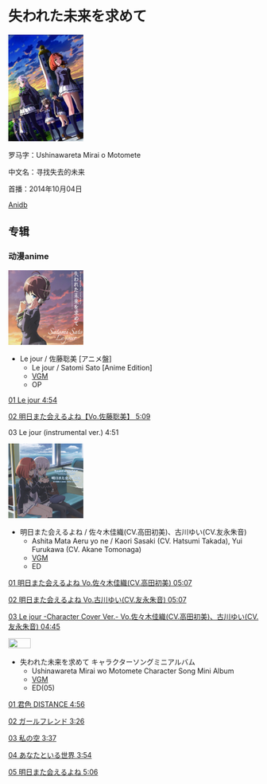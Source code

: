 # 失われた未来を求めて

<img src="/img/失われた未来を求めて/287362.jpg" width="30%" height="30%" />

罗马字：Ushinawareta Mirai o Motomete

中文名：寻找失去的未来

首播：2014年10月04日

[Anidb](https://anidb.net/anime/10372)

## 专辑

### 动漫anime

<img src="/img/失われた未来を求めて/47413-1414162237.jpg" width="30%" height="30%" />

* Le jour / 佐藤聡美 [アニメ盤]
  * Le jour / Satomi Sato [Anime Edition]
  * [VGM](https://vgmdb.net/album/47413)
  * OP

[01 Le jour 4:54](https://github.com/Little-Data/Anime-LRCS/blob/main/2014/失われた未来を求めて/Le%20jour.lrc)

[02 明日また会えるよね【Vo.佐藤聡美】 5:09](https://github.com/Little-Data/Anime-LRCS/blob/main/2014/失われた未来を求めて/明日また会えるよね【Vo.佐藤聡美】.lrc)

03 Le jour (instrumental ver.) 4:51

<img src="/img/失われた未来を求めて/47415-1414162679.jpg" width="30%" height="30%" />

* 明日また会えるよね / 佐々木佳織(CV.高田初美)、古川ゆい(CV.友永朱音)
  * Ashita Mata Aeru yo ne / Kaori Sasaki (CV. Hatsumi Takada), Yui Furukawa (CV. Akane Tomonaga)
  * [VGM](https://vgmdb.net/album/47415)
  * ED

[01 明日また会えるよね Vo.佐々木佳織(CV.高田初美) 05:07](https://github.com/Little-Data/Anime-LRCS/blob/main/2014/失われた未来を求めて/明日また会えるよね%20[Vo.佐々木佳織(CV.高田初美)].lrc)

[02 明日また会えるよね Vo.古川ゆい(CV.友永朱音) 05:07](https://github.com/Little-Data/Anime-LRCS/blob/main/2014/失われた未来を求めて/明日また会えるよね%20[Vo.古川ゆい(CV.友永朱音)].lrc)

[03 Le jour -Character Cover Ver.- Vo.佐々木佳織(CV.高田初美)、古川ゆい(CV.友永朱音) 04:45](https://github.com/Little-Data/Anime-LRCS/blob/main/2014/失われた未来を求めて/Le%20jour%20-Character%20Cover%20Ver.-%20[Vo.佐々木佳織(CV.高田初美)、古川ゆい(CV.友永朱音)].lrc)

<img src="/img/失われた未来を求めて/IMG_06.jpg" width="30%" height="30%" />

* 失われた未来を求めて キャラクターソングミニアルバム
  * Ushinawareta Mirai wo Motomete Character Song Mini Album
  * [VGM](https://vgmdb.net/album/53189)
  * ED(05)

[01 君色 DISTANCE 4:56](https://github.com/Little-Data/Anime-LRCS/blob/main/2014/失われた未来を求めて/君色%20DISTANCE.lrc)

[02 ガールフレンド 3:26](https://github.com/Little-Data/Anime-LRCS/blob/main/2014/失われた未来を求めて/ガールフレンド.lrc)

[03 私の空 3:37](https://github.com/Little-Data/Anime-LRCS/blob/main/2014/失われた未来を求めて/私の空.lrc)

[04 あなたといる世界 3:54](https://github.com/Little-Data/Anime-LRCS/blob/main/2014/失われた未来を求めて/あなたといる世界.lrc)

[05 明日また会えるよね 5:06](https://github.com/Little-Data/Anime-LRCS/blob/main/2014/失われた未来を求めて/明日また会えるよね（最終話エンディング主題歌）.lrc)
